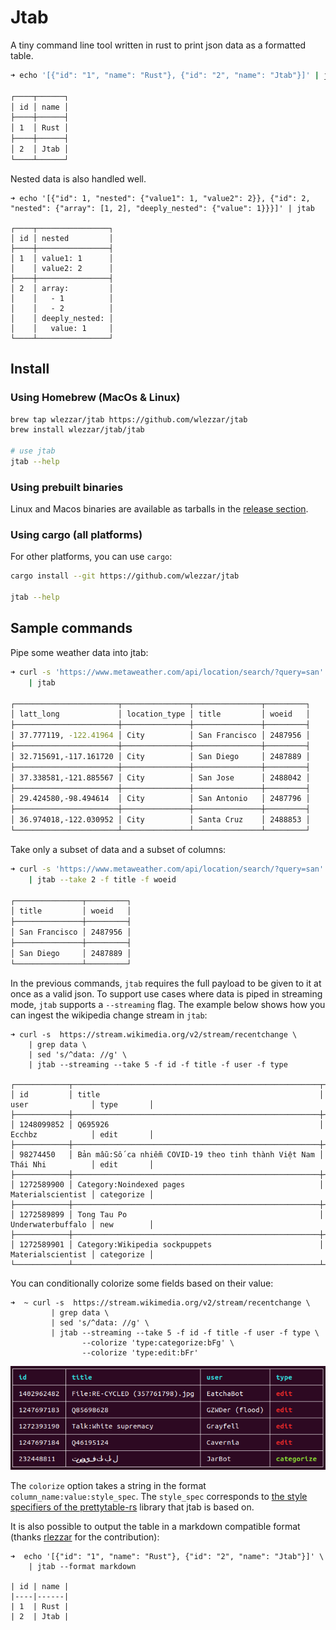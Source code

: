 # Jtab

A tiny command line tool written in rust to print json data as a formatted table.

```bash
➜ echo '[{"id": "1", "name": "Rust"}, {"id": "2", "name": "Jtab"}]' | jtab

┌────┬──────┐
│ id │ name │
├────┼──────┤
│ 1  │ Rust │
├────┼──────┤
│ 2  │ Jtab │
└────┴──────┘
```

Nested data is also handled well.

```
➜ echo '[{"id": 1, "nested": {"value1": 1, "value2": 2}}, {"id": 2, "nested": {"array": [1, 2], "deeply_nested": {"value": 1}}}]' | jtab

┌────┬────────────────┐
│ id │ nested         │
├────┼────────────────┤
│ 1  │ value1: 1      │
│    │ value2: 2      │
├────┼────────────────┤
│ 2  │ array:         │
│    │   - 1          │
│    │   - 2          │
│    │ deeply_nested: │
│    │   value: 1     │
└────┴────────────────┘
```

## Install

### Using Homebrew (MacOs & Linux)

```bash
brew tap wlezzar/jtab https://github.com/wlezzar/jtab
brew install wlezzar/jtab/jtab

# use jtab
jtab --help
```

### Using prebuilt binaries

Linux and Macos binaries are available as tarballs in the [release section](https://github.com/wlezzar/jtab/releases/latest).

### Using cargo (all platforms)

For other platforms, you can use `cargo`:

```bash
cargo install --git https://github.com/wlezzar/jtab

jtab --help
```

## Sample commands

Pipe some weather data into jtab:

```bash
➜ curl -s 'https://www.metaweather.com/api/location/search/?query=san' \
    | jtab

┌───────────────────────┬───────────────┬───────────────┬─────────┐
│ latt_long             │ location_type │ title         │ woeid   │
├───────────────────────┼───────────────┼───────────────┼─────────┤
│ 37.777119, -122.41964 │ City          │ San Francisco │ 2487956 │
├───────────────────────┼───────────────┼───────────────┼─────────┤
│ 32.715691,-117.161720 │ City          │ San Diego     │ 2487889 │
├───────────────────────┼───────────────┼───────────────┼─────────┤
│ 37.338581,-121.885567 │ City          │ San Jose      │ 2488042 │
├───────────────────────┼───────────────┼───────────────┼─────────┤
│ 29.424580,-98.494614  │ City          │ San Antonio   │ 2487796 │
├───────────────────────┼───────────────┼───────────────┼─────────┤
│ 36.974018,-122.030952 │ City          │ Santa Cruz    │ 2488853 │
└───────────────────────┴───────────────┴───────────────┴─────────┘
```

Take only a subset of data and a subset of columns:

```bash
➜ curl -s 'https://www.metaweather.com/api/location/search/?query=san' \
    | jtab --take 2 -f title -f woeid

┌───────────────┬─────────┐
│ title         │ woeid   │
├───────────────┼─────────┤
│ San Francisco │ 2487956 │
├───────────────┼─────────┤
│ San Diego     │ 2487889 │
└───────────────┴─────────┘
```

In the previous commands, `jtab` requires the full payload to be given to it at once as a valid json. To support use cases where data is piped in streaming mode, `jtab` supports a `--streaming` flag. The example below shows how you can ingest the wikipedia change stream in `jtab`:

```
➜ curl -s  https://stream.wikimedia.org/v2/stream/recentchange \
    | grep data \
    | sed 's/^data: //g' \
    | jtab --streaming --take 5 -f id -f title -f user -f type

┌────────────┬───────────────────────────────────────────────────────┬───────────────────┬────────────┐
│ id         │ title                                                 │ user              │ type       │
├────────────┼───────────────────────────────────────────────────────┼───────────────────┼────────────┤
│ 1248099852 │ Q695926                                               │ Ecchbz            │ edit       │
├────────────┼───────────────────────────────────────────────────────┼───────────────────┼────────────┤
│ 98274450   │ Bản mẫu:Số ca nhiễm COVID-19 theo tinh thành Việt Nam │ Thái Nhi          │ edit       │
├────────────┼───────────────────────────────────────────────────────┼───────────────────┼────────────┤
│ 1272589900 │ Category:Noindexed pages                              │ Materialscientist │ categorize │
├────────────┼───────────────────────────────────────────────────────┼───────────────────┼────────────┤
│ 1272589899 │ Tong Tau Po                                           │ Underwaterbuffalo │ new        │
├────────────┼───────────────────────────────────────────────────────┼───────────────────┼────────────┤
│ 1272589901 │ Category:Wikipedia sockpuppets                        │ Materialscientist │ categorize │
└────────────┴───────────────────────────────────────────────────────┴───────────────────┴────────────┘
```

You can conditionally colorize some fields based on their value:

```
➜  ~ curl -s  https://stream.wikimedia.org/v2/stream/recentchange \
         | grep data \
         | sed 's/^data: //g' \
         | jtab --streaming --take 5 -f id -f title -f user -f type \
                --colorize 'type:categorize:bFg' \
                --colorize 'type:edit:bFr'
```

![res](docs/img/colorize-result.png)

The `colorize` option takes a string in the format `column_name:value:style_spec`. The `style_spec` corresponds to [the style specifiers of the prettytable-rs](https://github.com/phsym/prettytable-rs#list-of-style-specifiers) library that jtab is based on.

It is also possible to output the table in a markdown compatible format (thanks [rlezzar](https://github.com/floufen) for the contribution):

```
➜  echo '[{"id": "1", "name": "Rust"}, {"id": "2", "name": "Jtab"}]' \
    | jtab --format markdown

| id | name |
|----|------|
| 1  | Rust |
| 2  | Jtab |
```
